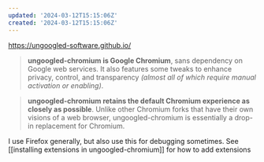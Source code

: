 ```yaml
---
updated: '2024-03-12T15:15:06Z'
created: '2024-03-12T15:15:06Z'
---
```

https://ungoogled-software.github.io/

> **ungoogled-chromium is Google Chromium**, sans dependency on Google web services. It also features some tweaks to enhance privacy, control, and transparency _(almost all of which require manual activation or enabling)_.

> **ungoogled-chromium retains the default Chromium experience as closely as possible**. Unlike other Chromium forks that have their own visions of a web browser, ungoogled-chromium is essentially a drop-in replacement for Chromium.

I use Firefox generally, but also use this for debugging sometimes. See [[installing extensions in ungoogled-chromium]] for how to add extensions